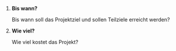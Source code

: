 1. **Bis wann?**
    
    Bis wann soll das Projektziel und sollen Teilziele erreicht werden?
    
2. **Wie viel?**
    
    Wie viel kostet das Projekt?